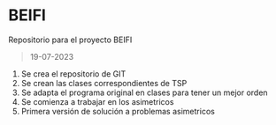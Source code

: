 # BEIFI
Repositorio para el proyecto BEIFI
>19-07-2023
1. Se crea el repositorio de GIT
2. Se crean las clases correspondientes de TSP
3. Se adapta el programa original en clases para tener un mejor orden
4. Se comienza a trabajar en los asimetricos
5. Primera versión de solución a problemas asimetricos